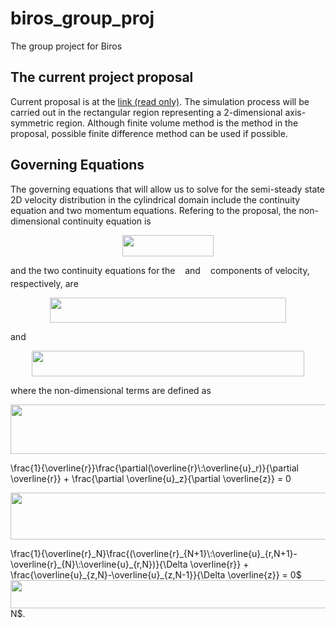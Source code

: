 
# biros\_group\_proj
The group project for Biros

## The current project proposal

Current proposal is at the [link  (read only)][1]. The simulation process will be carried out in the rectangular region representing a 2-dimensional axis-symmetric region. Although finite volume method is the method in the proposal, possible finite difference method can be used if possible.

## Governing Equations
The governing equations that will allow us to solve for the semi-steady state 2D velocity distribution in the cylindrical domain include the continuity equation and two momentum equations. Refering to the proposal, the non-dimensional continuity equation is

<p align="center"><img src="/tex/b20441acd018750e8d678889ae462554.svg?invert_in_darkmode&sanitize=true" align=middle width=145.5763914pt height=34.7253258pt/></p>

and the two continuity equations for the <img src="/tex/89f2e0d2d24bcf44db73aab8fc03252c.svg?invert_in_darkmode&sanitize=true" align=middle width=7.87295519999999pt height=14.15524440000002pt/> and <img src="/tex/f93ce33e511096ed626b4719d50f17d2.svg?invert_in_darkmode&sanitize=true" align=middle width=8.367621899999993pt height=14.15524440000002pt/> components of velocity, respectively, are

<p align="center"><img src="/tex/f8daaed4e9eb2fcf3e5617c88d8bd851.svg?invert_in_darkmode&sanitize=true" align=middle width=377.71099574999994pt height=40.11819404999999pt/></p>

and

<p align="center"><img src="/tex/3647032c548ef0c54997ed14680b8d34.svg?invert_in_darkmode&sanitize=true" align=middle width=436.44889034999994pt height=40.11819404999999pt/></p>

where the non-dimensional terms are defined as
<p align="center"><img src="/tex/2311a25815cac661f12b38a3c700ee3d.svg?invert_in_darkmode&sanitize=true" align=middle width=522.77943795pt height=79.38279195pt/></p>\frac{1}{\overline{r}}\frac{\partial(\overline{r}\:\overline{u}_r)}{\partial \overline{r}} + \frac{\partial \overline{u}_z}{\partial \overline{z}} = 0<p align="center"><img src="/tex/cd7a4bcbe57a7012a6ab9afdece38133.svg?invert_in_darkmode&sanitize=true" align=middle width=700.2746371499999pt height=74.70320054999999pt/></p>\frac{1}{\overline{r}_N}\frac{(\overline{r}_{N+1}\:\overline{u}_{r,N+1}-\overline{r}_{N}\:\overline{u}_{r,N})}{\Delta \overline{r}} + \frac{\overline{u}_{z,N}-\overline{u}_{z,N-1}}{\Delta \overline{z}} = 0$<img src="/tex/88d8d0b2ed7239e247ee5dfe0633ee79.svg?invert_in_darkmode&sanitize=true" align=middle width=544.3849834499999pt height=45.84475499999998pt/>N$.





[1]:	https://www.overleaf.com/read/hzzczmvjnnht
